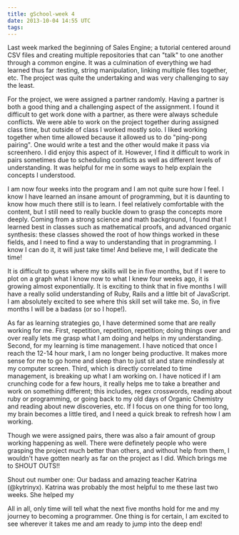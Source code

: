 ```yaml
---
title: gSchool-week 4
date: 2013-10-04 14:55 UTC
tags:
---
```



Last week marked the beginning of Sales Engine; a tutorial centered around CSV files and creating multiple repositories that can "talk" to one another through a common engine.  It was a culmination of everything we had learned thus far :testing, string manipulation, linking multiple files together, etc.  The project was quite the undertaking and was very challenging to say the least.

For the project, we were assigned a partner randomly.  Having a partner is both a good thing and a challenging aspect of the assignment.  I found it difficult to get work done with a partner, as there were always schedule conflicts.  We were able to work on the project together during assigned class time, but outside of class I worked mostly solo.  I liked working together when time allowed because it allowed us to do "ping-pong pairing".  One would write a test and the other would make it pass via screenhero.  I did enjoy this aspect of it.  However, I find it difficult to work in pairs sometimes due to scheduling conflicts as well as different levels of understanding.  It was helpful for me in some ways to help explain the concepts I understood.  

I am now four weeks into the program and I am not quite sure how I feel.  I know I have learned an insane amount of programming, but it is daunting to know how much there still is to learn.  I feel relatively comfortable with the content, but I still need to really buckle down to grasp the concepts more deeply.  Coming from a strong science and math background, I found that I learned best in classes such as mathematical proofs, and advanced organic synthesis: these classes showed the root of how things worked in these fields, and I need to find a way to understanding that in programming. I know I can do it, it will just take time! And believe me, I will dedicate the time!

It is difficult to guess where my skills will be in five months, but if I were to plot on a graph what I know now to what I knew four weeks ago, it is growing almost exponentially.  It is exciting to think that in five months I will have a really solid understanding of Ruby, Rails and a little bit of JavaScript.  I am absolutely excited to see where this skill set will take me.  So, in five months I will be a badass (or so I hope!).

As far as learning strategies go, I have determined some that are really working for me.  First, repetition, repetition, repetition; doing things over and over really lets me grasp what I am doing and helps in my understanding.  Second, for my learning is time management.  I have noticed that once I reach the 12-14 hour mark, I am no longer being productive.  It makes more sense for me to go home and sleep than to just sit and stare mindlessly at my computer screen. Third, which is directly correlated to time management, is breaking up what I am working on.  I have noticed if I am crunching code for a few hours, it really helps me to take a breather and work on something different; this includes, regex crosswords, reading about ruby or programming, or going back to my old days of Organic Chemistry and reading about new discoveries, etc.  If I focus on one thing for too long, my brain becomes a little tired, and I need a quick break to refresh how I am working.  

Though we were assigned pairs, there was also a fair amount of group working happening as well. There were definetely people who were grasping the project much better than others, and without help from them, I wouldn't have gotten nearly as far on the project as I did.  Which brings me to SHOUT OUTS!!

Shout out number one: Our badass and amazing teacher Katrina (@kytrinyx).  Katrina was probably the most helpful to me these last two weeks.  She helped my 

All in all, only time will tell what the next five months hold for me and my journey to becoming a programmer.  One thing is for certain, I am excited to see wherever it takes me and am ready to jump into the deep end!
